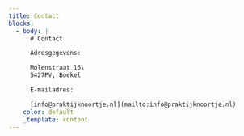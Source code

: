 ```yaml
---
title: Contact
blocks:
  - body: |
      # Contact

      Adresgegevens:

      Molenstraat 16\
      5427PV, Boekel

      E-mailadres:

      [info@praktijknoortje.nl](mailto:info@praktijknoortje.nl)
    color: default
    _template: content
---
```


